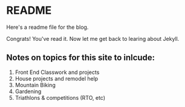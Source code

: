 # README

Here's a readme file for the blog.

Congrats! You've read it.  Now let me get back to learing about Jekyll.

## Notes on topics for this site to inlcude:
1) Front End Classwork and projects
2) House projects and remodel help
3) Mountain Biking
4) Gardening
5) Triathlons & competitions (RTO, etc)